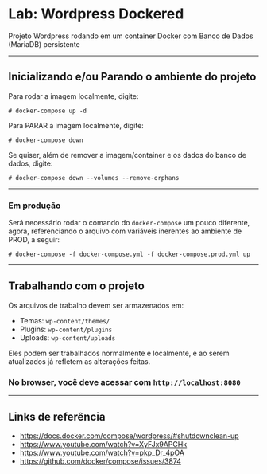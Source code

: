 # Lab: Wordpress Dockered

Projeto Wordpress rodando em um container Docker com Banco de Dados (MariaDB) persistente

---

## Inicializando e/ou Parando o ambiente do projeto

Para rodar a imagem localmente, digite:

``# docker-compose up -d``

Para PARAR a imagem localmente, digite:

``# docker-compose down``

Se quiser, além de remover a imagem/container e os dados do banco de dados, digite:

``# docker-compose down --volumes --remove-orphans``

---

### Em produção

Será necessário rodar o comando do ``docker-compose`` um pouco diferente, agora, referenciando o arquivo com variáveis inerentes ao ambiente de PROD, a seguir:

``# docker-compose -f docker-compose.yml -f docker-compose.prod.yml up``


---

## Trabalhando com o projeto

Os arquivos de trabalho devem ser armazenados em:

 - Temas: ``wp-content/themes/``
 - Plugins: ``wp-content/plugins``
 - Uploads: ``wp-content/uploads``

Eles podem ser trabalhados normalmente e localmente, e ao serem atualizados já refletem as alterações feitas.

### No browser, você deve acessar com ``http://localhost:8080`` 

---

## Links de referência

 - https://docs.docker.com/compose/wordpress/#shutdownclean-up
 - https://www.youtube.com/watch?v=XyFJx9APCHk
 - https://www.youtube.com/watch?v=pkp_Dr_4pOA
 - https://github.com/docker/compose/issues/3874

